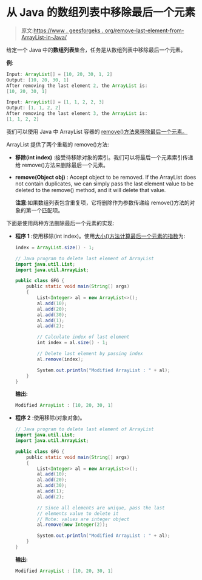 # 从 Java 的数组列表中移除最后一个元素

> 原文:[https://www . geesforgeks . org/remove-last-element-from-ArrayList-in-Java/](https://www.geeksforgeeks.org/removing-last-element-from-arraylist-in-java/)

给定一个 Java 中的**数组列表**集合，任务是从数组列表中移除最后一个元素。

**例**:

```java
Input: ArrayList[] = [10, 20, 30, 1, 2]
Output: [10, 20, 30, 1]
After removing the last element 2, the ArrayList is:
[10, 20, 30, 1]

Input: ArrayList[] = [1, 1, 2, 2, 3]
Output: [1, 1, 2, 2]
After removing the last element 3, the ArrayList is:
[1, 1, 2, 2]

```

我们可以使用 Java 中 ArrayList 容器的 [remove()方法来移除最后一个元素。](https://www.geeksforgeeks.org/remove-element-arraylist-java/)

ArrayList 提供了两个重载的 remove()方法:

*   **移除(int index)** :接受待移除对象的索引。我们可以将最后一个元素索引传递给 remove()方法来删除最后一个元素。
*   **remove(Object obj)** : Accept object to be removed. If the ArrayList does not contain duplicates, we can simply pass the last element value to be deleted to the remove() method, and it will delete that value.

    **注意**:如果数组列表包含重复项，它将删除作为参数传递给 remove()方法的对象的第一个匹配项。

下面是使用两种方法删除最后一个元素的实现:

*   **程序 1** :使用移除(int index)。使用[大小()方法计算最后一个元素的指数](https://www.geeksforgeeks.org/arraylist-size-method-in-java-with-examples/)为:

    ```java
    index = ArrayList.size() - 1;

    ```

    ```java
    // Java program to delete last element of ArrayList
    import java.util.List;
    import java.util.ArrayList;

    public class GFG {
        public static void main(String[] args)
        {
            List<Integer> al = new ArrayList<>();
            al.add(10);
            al.add(20);
            al.add(30);
            al.add(1);
            al.add(2);

            // Calculate index of last element
            int index = al.size() - 1;

            // Delete last element by passing index
            al.remove(index);

            System.out.println("Modified ArrayList : " + al);
        }
    }
    ```

    **输出:**

    ```java
    Modified ArrayList : [10, 20, 30, 1]

    ```

*   **程序 2** :使用移除(对象对象)。

    ```java
    // Java program to delete last element of ArrayList
    import java.util.List;
    import java.util.ArrayList;

    public class GFG {
        public static void main(String[] args)
        {
            List<Integer> al = new ArrayList<>();
            al.add(10);
            al.add(20);
            al.add(30);
            al.add(1);
            al.add(2);

            // Since all elements are unique, pass the last
            // elements value to delete it
            // Note: values are integer object
            al.remove(new Integer(2));

            System.out.println("Modified ArrayList : " + al);
        }
    }
    ```

    **输出:**

    ```java
    Modified ArrayList : [10, 20, 30, 1]

    ```